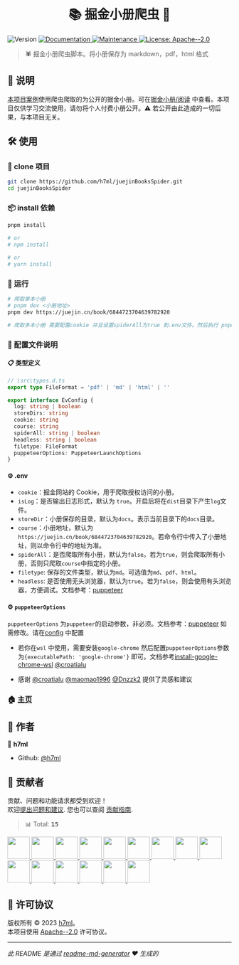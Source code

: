 <h1 align="center">📚 掘金小册爬虫 👋</h1>
<p>
  <img alt="Version" src="https://img.shields.io/badge/version-1.0.0-blue.svg?docsSeconds=2592000" />
  <a href="https://github.com/h7ml/juejinBooksSpider#readme" target="_blank">
    <img alt="Documentation" src="https://img.shields.io/badge/documentation-yes-brightgreen.svg" />
  </a>
  <a href="https://github.com/h7ml/juejinBooksSpider/graphs/commit-activity" target="_blank">
    <img alt="Maintenance" src="https://img.shields.io/badge/Maintained%3F-yes-green.svg" />
  </a>
  <a href="./docs/" target="_blank">
    <img alt="License: Apache--2.0" src="https://nakoruru.h7ml.cn/proxy/img.shields.io/badge/小册阅读-4ABF8A?logo=Blovin&logoColor=fff" />
  </a>
</p>

> 🕷️ 掘金小册爬虫脚本。将小册保存为 markdown，pdf，html 格式

## 📜 说明

[本项目案例](https://h7ml.github.io/juejinBooksSpider/docs/)使用爬虫爬取的为公开的掘金小册。可在[掘金小册/阅读](https://juejin.cn/course/article) 中查看。本项目仅供学习交流使用，请勿将个人付费小册公开。⚠️ 若公开由此造成的一切后果，与本项目无关。

## 🛠 使用

### 👥 clone 项目

```bash
git clone https://github.com/h7ml/juejinBooksSpider.git
cd juejinBooksSpider
```

### 📦 install 依赖

```bash
pnpm install

# or
# npm install

# or
# yarn install
```

### 🎲 运行

```bash
# 爬取单本小册
# pnpm dev <小册地址>
pnpm dev https://juejin.cn/book/6844723704639782920

# 爬取多本小册 需要配置cookie 并且设置spiderAll为true 到.env文件。然后执行 pnpm start 即可

```

### 📁 配置文件说明

#### 📋 类型定义

```ts
// \src\types.d.ts
export type FileFormat = 'pdf' | 'md' | 'html' | ''

export interface EvConfig {
  log: string | boolean
  storeDirs: string
  cookie: string
  course: string
  spiderAll: string | boolean
  headless: string | boolean
  filetype: FileFormat
  puppeteerOptions: PuppeteerLaunchOptions
}
```

#### ⚙️ .env

- `cookie`：掘金网站的 Cookie，用于爬取授权访问的小册。
- `isLog`：是否输出日志形式，默认为 `true`。开启后将在`dist`目录下产生`log`文件。
- `storeDir`：小册保存的目录，默认为`docs`。表示当前目录下的`docs`目录。
- `course`：小册地址，默认为`https://juejin.cn/book/6844723704639782920`。若命令行中传入了小册地址，则以命令行中的地址为准。
- `spiderAll`：是否爬取所有小册，默认为`false`。若为`true`，则会爬取所有小册，否则只爬取`course`中指定的小册。
- `filetype`: 保存的文件类型，默认为`md`。可选值为`md`、`pdf`、`html`。
- `headless`: 是否使用无头浏览器，默认为`true`。若为`false`，则会使用有头浏览器，方便调试。文档参考：[puppeteer](https://pptr.dev/troubleshooting/#chrome-headless-disables-gpu-compositing)

#### ⚙️ `puppeteerOptions`

`puppeteerOptions` 为`puppeteer`的启动参数，非必须。文档参考：[puppeteer](https://pptr.dev/browsers-api/browsers.launchoptions/) 如需修改。请在[config](src/config/index.ts) 中配置

- 若你在`wsl` 中使用，需要安装`google-chrome` 然后配置`puppeteerOptions`参数为`{executablePath: 'google-chrome'}` 即可。文档参考[install-google-chrome-wsl](https://www.tiredsg.dev/blog/install-google-chrome-wsl/) [@croatialu](https://github.com/croatialu)

- 感谢 [@croatialu](https://github.com/croatialu) [@maomao1996](https://github.com/maomao1996) [@Dnzzk2](https://github.com/Dnzzk2) 提供了灵感和建议

### 🏠 [主页](https://h7ml.github.io/juejinBooksSpider?t=1)

## 👤 作者

👤 **h7ml**

- Github: [@h7ml](https://github.com/h7ml)

## 🤝 贡献者

贡献、问题和功能请求都受到欢迎！<br />欢迎[提出问题和建议](https://github.com/h7ml/juejinBooksSpider/issues/new). 您也可以查阅 [贡献指南](https://github.com/h7ml/juejinBooksSpider/blob/master/CONTRIBUTING.md).

<!-- CONTRIBUTION GROUP -->

> 📊 Total: <kbd>**15**</kbd>

<a href="https://github.com/h7ml" title="h7ml">
  <img src="https://avatars.githubusercontent.com/u/55233292?v=4" width="50" />
</a>
<a href="https://github.com/actions-user" title="actions-user">
  <img src="https://avatars.githubusercontent.com/u/65916846?v=4" width="50" />
</a>
<a href="https://github.com/Binbiubiubiu" title="Binbiubiubiu">
  <img src="https://avatars.githubusercontent.com/u/26505011?v=4" width="50" />
</a>
<a href="https://github.com/croatialu" title="croatialu">
  <img src="https://avatars.githubusercontent.com/u/22277972?v=4" width="50" />
</a>
<a href="https://github.com/yyx990803" title="yyx990803">
  <img src="https://avatars.githubusercontent.com/u/499550?v=4" width="50" />
</a>
<a href="https://github.com/Azimisaki" title="Azimisaki">
  <img src="https://avatars.githubusercontent.com/u/56479000?v=4" width="50" />
</a>
<a href="https://github.com/Dnzzk2" title="Dnzzk2">
  <img src="https://avatars.githubusercontent.com/u/83647184?v=4" width="50" />
</a>
<a href="https://github.com/Michael-py001" title="Michael-py001">
  <img src="https://avatars.githubusercontent.com/u/60598432?v=4" width="50" />
</a>
<a href="https://github.com/sdras" title="sdras">
  <img src="https://avatars.githubusercontent.com/u/2281088?v=4" width="50" />
</a>
<a href="https://github.com/antfu" title="antfu">
  <img src="https://avatars.githubusercontent.com/u/11247099?v=4" width="50" />
</a>
<a href="https://github.com/gaearon" title="gaearon">
  <img src="https://avatars.githubusercontent.com/u/810438?v=4" width="50" />
</a>
<a href="https://github.com/donghuzi1" title="donghuzi1">
  <img src="https://avatars.githubusercontent.com/u/50367089?v=4" width="50" />
</a>
<a href="https://github.com/tiezhu111" title="tiezhu111">
  <img src="https://avatars.githubusercontent.com/u/92362753?v=4" width="50" />
</a>
<a href="https://github.com/ReAbout" title="ReAbout">
  <img src="https://avatars.githubusercontent.com/u/9333053?v=4" width="50" />
</a>
<a href="https://github.com/whatqiu" title="whatqiu">
  <img src="https://avatars.githubusercontent.com/u/14936273?v=4" width="50" />
</a>

<!-- CONTRIBUTION END -->

## 📝 许可协议

版权所有 © 2023 [h7ml](https://github.com/h7ml)。<br />
本项目使用 [Apache--2.0](https://github.com/h7ml/juejinBooksSpider/blob/master/LICENSE) 许可协议。

---

_此 README 是通过 [readme-md-generator](https://github.com/kefranabg/readme-md-generator) ❤️ 生成的_
